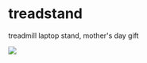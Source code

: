 # treadstand
treadmill laptop stand, mother's day gift

![](https://i.gyazo.com/da01dd6aaa9f6a827a545dcfbec95dcb.png)
